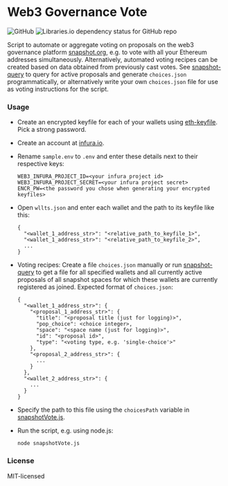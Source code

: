 # Web3 Governance Vote

![GitHub](https://img.shields.io/github/license/al-matty/snapshot-vote)
![Libraries.io dependency status for GitHub repo](https://img.shields.io/librariesio/github/al-matty/snapshot-vote)

Script to automate or aggregate voting on proposals on the web3 governance platform [snapshot.org](https://snapshot.org/#/), e.g. to vote with all your Ethereum addresses simultaneously. Alternatively, automated voting recipes can be created based on data obtained from previously cast votes. See [snapshot-query](https://github.com/al-matty/snapshot-query) to query for active proposals and generate `choices.json` programmatically, or alternatively write your own `choices.json` file for use as voting instructions for the script.

### Usage

* Create an encrypted keyfile for each of your wallets using [eth-keyfile](https://github.com/ethereum/eth-keyfile). Pick a strong password.
* Create an account at [infura.io](http://infura.io/).
* Rename `sample.env` to `.env` and enter these details next to their respective keys:

  ```
  WEB3_INFURA_PROJECT_ID=<your infura project id>
  WEB3_INFURA_PROJECT_SECRET=<your infura project secret>
  ENCR_PW=<the password you chose when generating your encrypted keyfiles>
  ```
* Open `wllts.json` and enter each wallet and the path to its keyfile like this:

  ```
  {
    "<wallet_1_address_str>": "<relative_path_to_keyfile_1>",
    "<wallet_1_address_str>": "<relative_path_to_keyfile_2>",
    ...
  }
  ```

* Voting recipes: Create a file `choices.json` manually or run [snapshot-query](https://github.com/al-matty/snapshot-query) to get a file for all specified wallets and all currently active proposals of all snapshot spaces for which these wallets are currently registered as joined. Expected format of `choices.json`:

  ```
  {
    "<wallet_1_address_str>": {
      "<proposal_1_address_str>": {
        "title": "<proposal title (just for logging)>",
        "pop_choice": <choice integer>,
        "space": "<space name (just for logging)>",
        "id": "<proposal id>",
        "type": "<voting type, e.g. 'single-choice'>"
      },
      "<proposal_2_address_str>": {
        ...
      }
    },
    "<wallet_2_address_str>": {
      ...
    }
  }
  ```

* Specify the path to this file using the `choicesPath` variable in [snapshotVote.js](https://github.com/al-matty/snapshot-vote/blob/main/snapshotVote.js).
* Run the script, e.g. using node.js:

  ```
  node snapshotVote.js
  ```

### License
MIT-licensed
